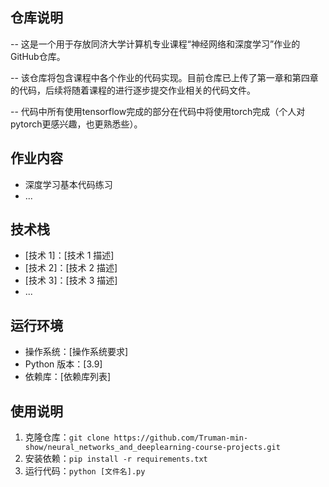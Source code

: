 

## 仓库说明
-- 这是一个用于存放同济大学计算机专业课程“神经网络和深度学习”作业的GitHub仓库。

-- 该仓库将包含课程中各个作业的代码实现。目前仓库已上传了第一章和第四章的代码，后续将随着课程的进行逐步提交作业相关的代码文件。

-- 代码中所有使用tensorflow完成的部分在代码中将使用torch完成（个人对pytorch更感兴趣，也更熟悉些）。

## 作业内容

  * 深度学习基本代码练习
  * ...

## 技术栈

  * [技术 1]：[技术 1 描述]
  * [技术 2]：[技术 2 描述]
  * [技术 3]：[技术 3 描述]
  * ...

## 运行环境

  * 操作系统：[操作系统要求]
  * Python 版本：[3.9]
  * 依赖库：[依赖库列表]

## 使用说明

  1. 克隆仓库：`git clone https://github.com/Truman-min-show/neural_networks_and_deeplearning-course-projects.git`
  2. 安装依赖：`pip install -r requirements.txt`
  3. 运行代码：`python [文件名].py`
